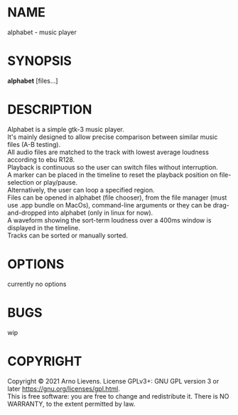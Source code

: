 # NAME
alphabet - music player

# SYNOPSIS
**alphabet** \[files...\]

# DESCRIPTION
Alphabet is a simple gtk-3 music player.\
It's mainly designed to allow precise comparison between similar music files (A-B testing).\
All audio files are matched to the track with lowest average loudness according to ebu R128.\
Playback is continuous so the user can switch files without interruption.\
A marker can be placed in the timeline to reset the playback position on file-selection or play/pause.\
Alternatively, the user can loop a specified region.\
Files can be opened in alphabet (file chooser), from the file manager (must use
.app bundle on MacOs), command-line arguments or they can be drag-and-dropped into alphabet (only in linux for now).\
A waveform showing the sort-term loudness over a 400ms window is displayed in
the timeline.\
Tracks can be sorted or manually sorted.

# OPTIONS
currently no options

# BUGS
wip

# COPYRIGHT
Copyright © 2021 Arno Lievens. License GPLv3+: GNU GPL version 3 or later <https://gnu.org/licenses/gpl.html>.\
This is free software: you are free to change and redistribute it.  There  is  NO
WARRANTY, to the extent permitted by law.
